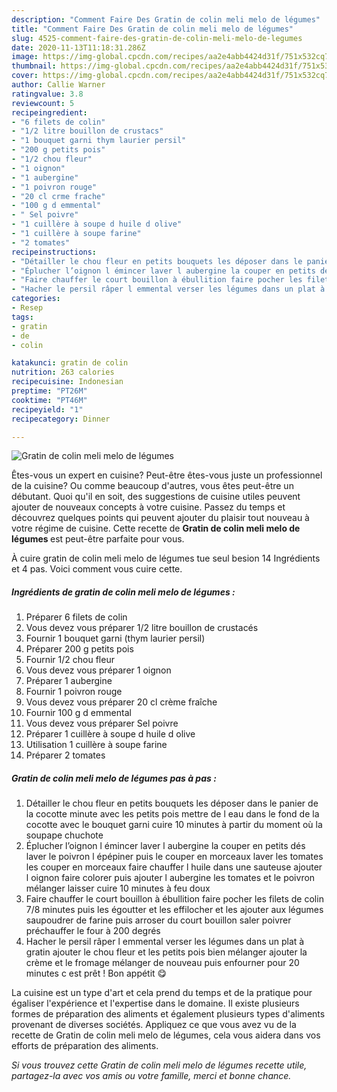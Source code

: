 ```yaml
---
description: "Comment Faire Des Gratin de colin meli melo de légumes"
title: "Comment Faire Des Gratin de colin meli melo de légumes"
slug: 4525-comment-faire-des-gratin-de-colin-meli-melo-de-legumes
date: 2020-11-13T11:18:31.286Z
image: https://img-global.cpcdn.com/recipes/aa2e4abb4424d31f/751x532cq70/gratin-de-colin-meli-melo-de-legumes-photo-principale-de-la-recette.jpg
thumbnail: https://img-global.cpcdn.com/recipes/aa2e4abb4424d31f/751x532cq70/gratin-de-colin-meli-melo-de-legumes-photo-principale-de-la-recette.jpg
cover: https://img-global.cpcdn.com/recipes/aa2e4abb4424d31f/751x532cq70/gratin-de-colin-meli-melo-de-legumes-photo-principale-de-la-recette.jpg
author: Callie Warner
ratingvalue: 3.8
reviewcount: 5
recipeingredient:
- "6 filets de colin"
- "1/2 litre bouillon de crustacs"
- "1 bouquet garni thym laurier persil"
- "200 g petits pois"
- "1/2 chou fleur"
- "1 oignon"
- "1 aubergine"
- "1 poivron rouge"
- "20 cl crme frache"
- "100 g d emmental"
- " Sel poivre"
- "1 cuillère à soupe d huile d olive"
- "1 cuillère à soupe farine"
- "2 tomates"
recipeinstructions:
- "Détailler le chou fleur en petits bouquets les déposer dans le panier de la cocotte minute avec les petits pois mettre de l eau dans le fond de la cocotte avec le bouquet garni cuire 10 minutes à partir du moment où la soupape chuchote"
- "Éplucher l’oignon l émincer laver l aubergine la couper en petits dés laver le poivron l épépiner puis le couper en morceaux laver les tomates les couper en morceaux faire chauffer l huile dans une sauteuse ajouter l oignon faire colorer puis ajouter l aubergine les tomates et le poivron mélanger laisser cuire 10 minutes à feu doux"
- "Faire chauffer le court bouillon à ébullition faire pocher les filets de colin 7/8 minutes puis les égoutter et les effilocher et les ajouter aux légumes saupoudrer de farine puis arroser du court bouillon saler poivrer préchauffer le four à 200 degrés"
- "Hacher le persil râper l emmental verser les légumes dans un plat à gratin ajouter le chou fleur et les petits pois bien mélanger ajouter la crème et le fromage mélanger de nouveau puis enfourner pour 20 minutes c est prêt ! Bon appétit 😋"
categories:
- Resep
tags:
- gratin
- de
- colin

katakunci: gratin de colin 
nutrition: 263 calories
recipecuisine: Indonesian
preptime: "PT26M"
cooktime: "PT46M"
recipeyield: "1"
recipecategory: Dinner

---
```



![Gratin de colin meli melo de légumes](https://img-global.cpcdn.com/recipes/aa2e4abb4424d31f/751x532cq70/gratin-de-colin-meli-melo-de-legumes-photo-principale-de-la-recette.jpg)

Êtes-vous un expert en cuisine? Peut-être êtes-vous juste un professionnel de la cuisine? Ou comme beaucoup d'autres, vous êtes peut-être un débutant. Quoi qu'il en soit, des suggestions de cuisine utiles peuvent ajouter de nouveaux concepts à votre cuisine. Passez du temps et découvrez quelques points qui peuvent ajouter du plaisir tout nouveau à votre régime de cuisine. Cette recette de <strong> Gratin de colin meli melo de légumes </strong> est peut-être parfaite pour vous.

<!--inarticleads1-->

À cuire gratin de colin meli melo de légumes tue seul besion 14 Ingrédients et 4 pas. Voici comment vous cuire cette.

##### Ingrédients de gratin de colin meli melo de légumes :

1. Préparer 6 filets de colin
1. Vous devez vous préparer 1/2 litre bouillon de crustacés
1. Fournir 1 bouquet garni (thym laurier persil)
1. Préparer 200 g petits pois
1. Fournir 1/2 chou fleur
1. Vous devez vous préparer 1 oignon
1. Préparer 1 aubergine
1. Fournir 1 poivron rouge
1. Vous devez vous préparer 20 cl crème fraîche
1. Fournir 100 g d emmental
1. Vous devez vous préparer  Sel poivre
1. Préparer 1 cuillère à soupe d huile d olive
1. Utilisation 1 cuillère à soupe farine
1. Préparer 2 tomates




<!--inarticleads2-->

##### Gratin de colin meli melo de légumes pas à pas :

1. Détailler le chou fleur en petits bouquets les déposer dans le panier de la cocotte minute avec les petits pois mettre de l eau dans le fond de la cocotte avec le bouquet garni cuire 10 minutes à partir du moment où la soupape chuchote
1. Éplucher l’oignon l émincer laver l aubergine la couper en petits dés laver le poivron l épépiner puis le couper en morceaux laver les tomates les couper en morceaux faire chauffer l huile dans une sauteuse ajouter l oignon faire colorer puis ajouter l aubergine les tomates et le poivron mélanger laisser cuire 10 minutes à feu doux
1. Faire chauffer le court bouillon à ébullition faire pocher les filets de colin 7/8 minutes puis les égoutter et les effilocher et les ajouter aux légumes saupoudrer de farine puis arroser du court bouillon saler poivrer préchauffer le four à 200 degrés
1. Hacher le persil râper l emmental verser les légumes dans un plat à gratin ajouter le chou fleur et les petits pois bien mélanger ajouter la crème et le fromage mélanger de nouveau puis enfourner pour 20 minutes c est prêt ! Bon appétit 😋




<!--inarticleads1-->

<p>
La cuisine est un type d'art et cela prend du temps et de la pratique pour égaliser l'expérience et l'expertise dans le domaine. Il existe plusieurs formes de préparation des aliments et également plusieurs types d'aliments provenant de diverses sociétés. Appliquez ce que vous avez vu de la recette de Gratin de colin meli melo de légumes, cela vous aidera dans vos efforts de préparation des aliments.
</p>

<p>
<i>Si vous trouvez cette Gratin de colin meli melo de légumes recette utile, partagez-la avec vos amis ou votre famille, merci et bonne chance.</i>
</p>
